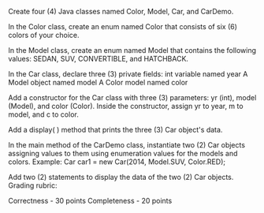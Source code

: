 Create four (4) Java classes named Color, Model, Car, and CarDemo.


In the Color class, create an enum named Color that consists of six (6) colors of your choice.


In the Model class, create an enum named Model that contains the following values: SEDAN, SUV, CONVERTIBLE, and HATCHBACK.


In the Car class, declare three (3) private fields:
int variable named year
A Model object named model
A Color model named color


Add a constructor for the Car class with three (3) parameters: yr (int), model (Model), and color (Color). Inside the constructor, assign yr to year, m to model, and c to color.


Add a display( ) method that prints the three (3) Car object's data.


In the main method of the CarDemo class, instantiate two (2) Car objects assigning values to them using enumeration values for the models and colors. Example: Car car1 = new Car(2014, Model.SUV, Color.RED);


Add two (2) statements to display the data of the two (2) Car objects.
Grading rubric:



Correctness - 30 points
Completeness - 20 points
